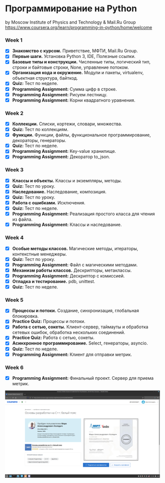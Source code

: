 # Программирование на Python
by Moscow Institute of Physics and Technology & Mail.Ru Group<br>
https://www.coursera.org/learn/programming-in-python/home/welcome

### Week 1
- [X] **Знакомство с курсом.** Приветствие, МФТИ, Mail.Ru Group.
- [X] **Первые шаги.** Установка Python 3, IDE, Полезные ссылки. 
- [X] **Базовые типы и конструкции.** Численные типы, логический тип, строки и байтовые строки, None, управление потоком.
- [X] **Организация кода и окружение.** Модули и пакеты, virtualenv, объектная структура, байткод.
- [X] **Quiz:** Тест по неделе.
- [X] **Programming Assignment:** Сумма цифр в строке.
- [X] **Programming Assignment:** Рисуем лестницу.
- [X] **Programming Assignment:** Корни квадратного уравнения.

### Week 2
- [X] **Коллекции.** Списки, кортежи, словари, множества.
- [X] **Quiz:** Тест по коллекциям.
- [X] **Функции.** Функции, файлы, функциональное программирование, декораторы, генераторы. 
- [X] **Quiz:** Тест по неделе.
- [X] **Programming Assignment:** Key-value хранилище.
- [X] **Programming Assignment:** Декоратор to_json.

### Week 3
- [X] **Классы и объекты.** Классы и экземпляры, методы.
- [X] **Quiz:** Тест по уроку.
- [X] **Наследование.** Наследование, композиция.
- [X] **Quiz:** Тест по уроку.
- [X] **Работа с ошибками.** Исключения.
- [X] **Quiz:** Тест по неделе.
- [X] **Programming Assignment:** Реализация простого класса для чтения из файла.
- [X] **Programming Assignment:** Классы и наследование.

### Week 4
- [X] **Особые методы классов.** Магические методы, итераторы, контекстные менеджеры.
- [X] **Quiz:** Тест по уроку.
- [X] **Programming Assignment:** Файл с магическими методами.
- [X] **Механизм работы классов.** Дескрипторы, метаклассы.
- [X] **Programming Assignment:** Дескриптор с комиссией.
- [X] **Отладка и тестирование.** pdb, unittest.
- [X] **Quiz:** Тест по неделе.

### Week 5
- [X] **Процессы и потоки.** Создание, синхронизация, глобальная блокировка.
- [X] **Practice Quiz:** Процессы и потоки.
- [X] **Работа с сетью, сокеты.** Клиент-сервер, таймауты и обработка сетевых ошибок, обработка нескольких соединений.
- [X] **Practice Quiz:** Работа с сетью, сокеты.
- [X] **Асинхронное программирование.** Select, генераторы, asyncio.
- [X] **Quiz:** Тест по неделе.
- [X] **Programming Assignment:** Клиент для отправки метрик.

### Week 6
- [X] **Programming Assignment:** Финальный проект. Сервер для приема метрик.


![picture alt](https://github.com/Garmonik/Coursera_White_Belt_C_plus_plus/blob/main/Coursera_Certificate_White_Belt.png)
